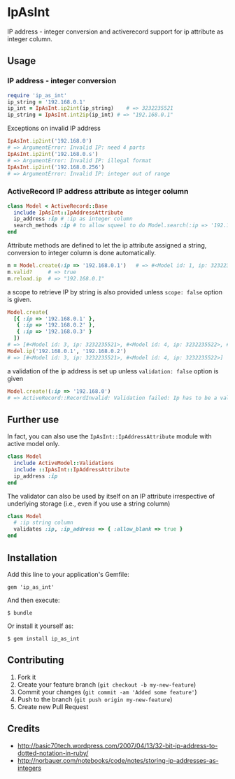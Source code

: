 # IpAsInt

IP address - integer conversion and activerecord support for ip attribute as integer column.

## Usage

### IP address - integer conversion

```ruby
require 'ip_as_int'
ip_string = '192.168.0.1'
ip_int = IpAsInt.ip2int(ip_string)    # => 3232235521
ip_string = IpAsInt.int2ip(ip_int) # => "192.168.0.1"
```

Exceptions on invalid IP address

```ruby
IpAsInt.ip2int('192.168.0')
# => ArgumentError: Invalid IP: need 4 parts
IpAsInt.ip2int('192.168.0.s')
# => ArgumentError: Invalid IP: illegal format
IpAsInt.ip2int('192.168.0.256')
# => ArgumentError: Invalid IP: integer out of range
```

### ActiveRecord IP address attribute as integer column

```ruby
class Model < ActiveRecord::Base
  include IpAsInt::IpAddressAttribute
  ip_address :ip # :ip as integer column
  search_methods :ip # to allow squeel to do Model.search(:ip => '192.168.0.1')
end
```

Attribute methods are defined to let the ip attribute assigned a string, conversion to integer column is done automatically.

```ruby
m = Model.create(:ip => '192.168.0.1')   # => #<Model id: 1, ip: 3232235521>
m.valid?     # => true
m.reload.ip  # => "192.168.0.1"
```

a scope to retrieve IP by string is also provided unless `scope: false` option is given.

```ruby
Model.create(
  [{ :ip => '192.168.0.1' },
   { :ip => '192.168.0.2' },
   { :ip => '192.168.0.3' }
  ])
# => [#<Model id: 3, ip: 3232235521>, #<Model id: 4, ip: 3232235522>, #<Model id: 5, ip: 3232235523>]
Model.ip('192.168.0.1', '192.168.0.2')
# => [#<Model id: 3, ip: 3232235521>, #<Model id: 4, ip: 3232235522>]
```

a validation of the ip address is set up unless `validation: false` option is given

```ruby
Model.create!(:ip => '192.168.0')
# => ActiveRecord::RecordInvalid: Validation failed: Ip has to be a valid IP address
```

## Further use 

In fact, you can also use the `IpAsInt::IpAddressAttribute` module with active model only. 

```ruby
class Model
  include ActiveModel::Validations
  include ::IpAsInt::IpAddressAttribute
  ip_address :ip
end
```

The validator can also be used by itself on an IP attribute irrespective of underlying storage (i.e., even if you use a string column)

```ruby
class Model
  # :ip string column
  validates :ip, :ip_address => { :allow_blank => true }
end
```

## Installation

Add this line to your application's Gemfile:

    gem 'ip_as_int'

And then execute:

    $ bundle

Or install it yourself as:

    $ gem install ip_as_int

## Contributing

1. Fork it
2. Create your feature branch (`git checkout -b my-new-feature`)
3. Commit your changes (`git commit -am 'Added some feature'`)
4. Push to the branch (`git push origin my-new-feature`)
5. Create new Pull Request

## Credits

- http://basic70tech.wordpress.com/2007/04/13/32-bit-ip-address-to-dotted-notation-in-ruby/
- http://norbauer.com/notebooks/code/notes/storing-ip-addresses-as-integers
